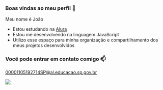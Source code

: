 ### Boas vindas ao meu perfil 💙

Meu nome é João
- Estou estudando na [Alura](https://www.alura.com.br)
- Estou me desenvolvendo na linguagem JavaScript
- Utilizo esse espaço para minha organização e compartilhamento dos meus projetos desenvolvidos

### Você pode entrar em contato comigo 📫

00001105192714SP@al.educacao.sp.gov.br


![](https://media1.tenor.com/m/DuThn51FjPcAAAAC/nerd-emoji-nerd.gif)
